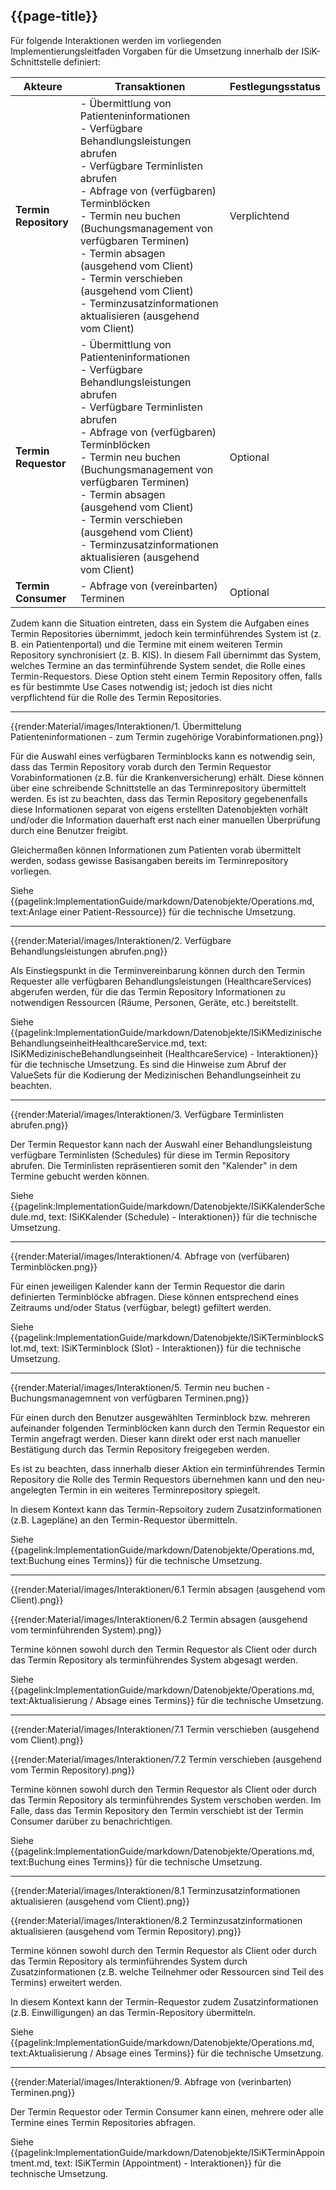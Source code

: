 ## {{page-title}}

Für folgende Interaktionen werden im vorliegenden Implementierungsleitfaden Vorgaben für die Umsetzung innerhalb der ISiK-Schnittstelle definiert:


| Akteure             | Transaktionen                                                                                                                   | Festlegungsstatus |
|--------------------|-------------------------------------------------------------------------------------------------------------------------------|-------------|
| **Termin Repository** | - Übermittlung von Patienteninformationen <br> - Verfügbare Behandlungsleistungen abrufen <br> - Verfügbare Terminlisten abrufen <br> - Abfrage von (verfügbaren) Terminblöcken <br> - Termin neu buchen (Buchungsmanagement von verfügbaren Terminen) <br> - Termin absagen (ausgehend vom Client) <br> - Termin verschieben (ausgehend vom Client) <br> - Terminzusatzinformationen aktualisieren (ausgehend vom Client) | Verplichtend           |
| **Termin Requestor**  | - Übermittlung von Patienteninformationen <br> - Verfügbare Behandlungsleistungen abrufen <br> - Verfügbare Terminlisten abrufen <br> - Abfrage von (verfügbaren) Terminblöcken <br> - Termin neu buchen (Buchungsmanagement von verfügbaren Terminen) <br> - Termin absagen (ausgehend vom Client) <br> - Termin verschieben (ausgehend vom Client) <br> - Terminzusatzinformationen aktualisieren (ausgehend vom Client) | Optional           |
| **Termin Consumer**   | - Abfrage von (vereinbarten) Terminen                                                                                      | Optional           |

Zudem kann die Situation eintreten, dass ein System die Aufgaben eines Termin Repositories übernimmt, jedoch kein terminführendes System ist (z. B. ein Patientenportal) und die Termine mit einem weiteren Termin Repository synchronisiert (z. B. KIS). In diesem Fall übernimmt das System, welches Termine an das terminführende System sendet, die Rolle eines Termin-Requestors. Diese Option steht einem Termin Repository offen, falls es für bestimmte Use Cases notwendig ist; jedoch ist dies nicht verpflichtend für die Rolle des Termin Repositories.

---

{{render:Material/images/Interaktionen/1. Übermittelung Patienteninformationen - zum Termin zugehörige Vorabinformationen.png}}

Für die Auswahl eines verfügbaren Terminblocks kann es notwendig sein, dass das Termin Repository vorab durch den Termin Requestor Vorabinformationen (z.B. für die Krankenversicherung) erhält. Diese können über eine schreibende Schnittstelle an das Terminrepository übermittelt werden. Es ist zu beachten, dass das Termin Repository gegebenenfalls diese Informationen separat von eigens erstellten Datenobjekten vorhält und/oder die Information dauerhaft erst nach einer manuellen Überprüfung durch eine Benutzer freigibt.

Gleichermaßen können Informationen zum Patienten vorab übermittelt werden, sodass gewisse Basisangaben bereits im Terminrepository vorliegen.

Siehe {{pagelink:ImplementationGuide/markdown/Datenobjekte/Operations.md, text:Anlage einer Patient-Ressource}} für die technische Umsetzung.

---

{{render:Material/images/Interaktionen/2. Verfügbare Behandlungsleistungen abrufen.png}}

Als Einstiegspunkt in die Terminvereinbarung können durch den Termin Requester alle verfügbaren Behandlungsleistungen (HealthcareServices) abgerufen werden, für die das Termin Repository Informationen zu notwendigen Ressourcen (Räume, Personen, Geräte, etc.) bereitstellt.

Siehe {{pagelink:ImplementationGuide/markdown/Datenobjekte/ISiKMedizinischeBehandlungseinheitHealthcareService.md, text: ISiKMedizinischeBehandlungseinheit (HealthcareService) - Interaktionen}} für die technische Umsetzung. Es sind die Hinweise zum Abruf der ValueSets für die Kodierung der Medizinischen Behandlungseinheit zu beachten.

---

{{render:Material/images/Interaktionen/3. Verfügbare Terminlisten abrufen.png}}

Der Termin Requestor kann nach der Auswahl einer Behandlungsleistung verfügbare Terminlisten (Schedules) für diese im Termin Repository abrufen. Die Terminlisten repräsentieren somit den "Kalender" in dem Termine gebucht werden können.

Siehe {{pagelink:ImplementationGuide/markdown/Datenobjekte/ISiKKalenderSchedule.md, text: ISiKKalender (Schedule) - Interaktionen}} für die technische Umsetzung.

---

{{render:Material/images/Interaktionen/4. Abfrage von (verfübaren) Terminblöcken.png}}

Für einen jeweiligen Kalender kann der Termin Requestor die darin definierten Terminblöcke abfragen. Diese können entsprechend eines Zeitraums und/oder Status (verfügbar, belegt) gefiltert werden.

Siehe {{pagelink:ImplementationGuide/markdown/Datenobjekte/ISiKTerminblockSlot.md, text: ISiKTerminblock (Slot) - Interaktionen}} für die technische Umsetzung.

---

{{render:Material/images/Interaktionen/5. Termin neu buchen - Buchungsmanagemnent von verfügbaren Terminen.png}}

Für einen durch den Benutzer ausgewählten Terminblock bzw. mehreren aufeinander folgenden Terminblöcken kann durch den Termin Requestor ein Termin angefragt werden. Dieser kann direkt oder erst nach manueller Bestätigung durch das Termin Repository freigegeben werden.

Es ist zu beachten, dass innerhalb dieser Aktion ein terminführendes Termin Repository die Rolle des Termin Requestors übernehmen kann und den neu-angelegten Termin in ein weiteres Terminrepository spiegelt.

In diesem Kontext kann das Termin-Repsoitory zudem Zusatzinformationen (z.B. Lagepläne) an den Termin-Requestor übermitteln.

Siehe {{pagelink:ImplementationGuide/markdown/Datenobjekte/Operations.md, text:Buchung eines Termins}} für die technische Umsetzung.

---

{{render:Material/images/Interaktionen/6.1 Termin absagen (ausgehend vom Client).png}}


{{render:Material/images/Interaktionen/6.2 Termin absagen (ausgehend vom terminführenden System).png}}

Termine können sowohl durch den Termin Requestor als Client oder durch das Termin Repository als terminführendes System abgesagt werden.

Siehe {{pagelink:ImplementationGuide/markdown/Datenobjekte/Operations.md, text:Aktualisierung / Absage eines Termins}} für die technische Umsetzung.

---

{{render:Material/images/Interaktionen/7.1 Termin verschieben (ausgehend vom Client).png}}

{{render:Material/images/Interaktionen/7.2 Termin verschieben (ausgehend vom Termin Repository).png}}

Termine können sowohl durch den Termin Requestor als Client oder durch das Termin Repository als terminführendes System verschoben werden. Im Falle, dass das Termin Repository den Termin verschiebt ist der Termin Consumer darüber zu benachrichtigen.

Siehe {{pagelink:ImplementationGuide/markdown/Datenobjekte/Operations.md, text:Buchung eines Termins}} für die technische Umsetzung.

---

{{render:Material/images/Interaktionen/8.1 Terminzusatzinformationen aktualisieren (ausgehend vom Client).png}}

{{render:Material/images/Interaktionen/8.2 Terminzusatzinformationen aktualisieren (ausgehend vom Termin Repository).png}}

Termine können sowohl durch den Termin Requestor als Client oder durch das Termin Repository als terminführendes System durch Zusatzinformationen (z.B. welche Teilnehmer oder Ressourcen sind Teil des Termins) erweitert werden.

In diesem Kontext kann der Termin-Requestor zudem Zusatzinformationen (z.B. Einwilligungen) an das Termin-Repository übermitteln.

Siehe {{pagelink:ImplementationGuide/markdown/Datenobjekte/Operations.md, text:Aktualisierung / Absage eines Termins}} für die technische Umsetzung.

---

{{render:Material/images/Interaktionen/9. Abfrage von (verinbarten) Terminen.png}}

Der Termin Requestor oder Termin Consumer kann einen, mehrere oder alle Termine eines Termin Repositories abfragen.

Siehe {{pagelink:ImplementationGuide/markdown/Datenobjekte/ISiKTerminAppointment.md, text: ISiKTermin (Appointment) - Interaktionen}} für die technische Umsetzung.
